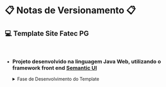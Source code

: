 # 📋 Notas de Versionamento 📋

## **💻 Template Site Fatec PG**

&nbsp;

- ### **Projeto desenvolvido na linguagem Java Web, utilizando o framework front end [Semantic UI](https://semantic-ui.com/)**

  <details>
  <summary> Fase de Desenvolvimento do Template </summary>

  - [Versão 0.01 - 24.06.2022](https://github.com/LuizMiguelSR/templateSemancticUiDif/commit/07e51b1338adba9b3c53458d1057421157367cc0)
    - Diagramação da página inicial #01;
      - [x]  Revisar a navbar
      - [x]  Fazer o Header
      - [x]  Cards
      - [x]  Pesquisar paralax no Semantic
  - [Versão 0.02 - 27.06.2022](https://github.com/LuizMiguelSR/templateSemancticUiDif/commit/9229736cc5e42d2de0184bdefad22137421d1ca9)
    - Diagramação da página inicial #02;
      - [x]  Inserção do diretório de imagens e vídeo;
      - [x]  Diagramação do menu;
      - [x]  Definição das header e linhas de separação.
  - [Versão 0.03 - 28.06.2022](https://github.com/LuizMiguelSR/templateSemancticUiDif/commit/3008ae8e5812b6dc2e727103b38255ce993d3a52)
    - Diagramação da página inicial #03;
      - [x]  Criação dos cards com cursos;
      - [x]  Alteração nas cores do menu;
      - [x]  Inserção do menu responsivo.
  </details>

